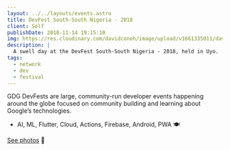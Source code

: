 ```yaml
---
layout: ../../layouts/events.astro
title: DevFest South-South Nigeria - 2018
client: Self
publishDate: 2018-11-14 19:15:10
img: https://res.cloudinary.com/davidconoh/image/upload/v1661335011/davidconoh_vercel_app/devfest_uyo_2018.jpg
description: |
  A swell day at the DevFest South-South Nigeria - 2018, held in Uyo.
tags:
  - network
  - dev
  - festival
---
```


GDG DevFests are large, community-run developer events happening around the globe focused on community building and learning about Google’s technologies.

 - AI, ML, Flutter, Cloud, Actions, Firebase, Android, PWA 🍽️

 [See photos](https://twitter.com/nextdeegit/status/1063442705504747520?s=20&t=s6SYD9PUNDIOSACAqao5bw) 📸